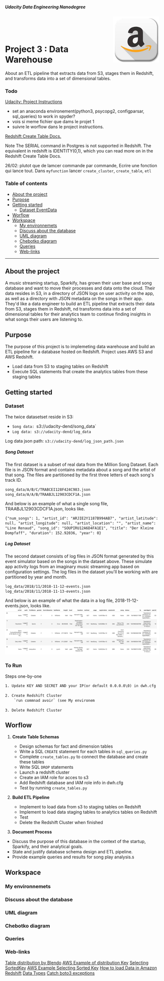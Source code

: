 ##### Udacity Data Engineering Nanodegree

<img alt="" align="right" width="150" height="150" src = "./image/aws_logo.png" title = "aws logo" alt = "aws logo">  
</br>
</br>
</br>

# Project 3 : Data Warehouse

About an ETL pipeline that extracts data from S3, stages them in Redshift, and transforms data into a set of dimensional tables. 

### Todo
[Udacity: Project Instructions](https://classroom.udacity.com/nanodegrees/nd027/parts/69a25b76-3ebd-4b72-b7cb-03d82da12844/modules/58ff61b9-a54f-496d-b4c7-fa22750f6c76/lessons/b3ce1791-9545-4187-b1fc-1e29cc81f2b0/concepts/14843ffe-212c-464a-b4b6-3f0db421aa32)
* set an anaconda environement(python3, psycopg2, configparsar, sql_queries) to work in spyder? 
* vois si meme fichier que dams le projet 1
* suivre le worflow dans le project instructions.

[Redshift Create Table Docs.](https://docs.aws.amazon.com/redshift/latest/dg/r_CREATE_TABLE_NEW.html)

Note
The SERIAL command in Postgres is not supported in Redshift. The equivalent in redshift is IDENTITY(0,1), which you can read more on in the Redshift Create Table Docs.

26/02: plutot que de lamcer commande par commande, Ecrire une fonction qui lance tout.
Dans `myfunction` lancer `create_cluster`, `create_table`, `etl`


### Table of contents

   - [About the project](#about-the-project)
   - [Purpose](#purpose)
   - [Getting started](#getting-started)
       - [Dataset EventData](#dataset-eventdata)
   - [Worflow](#worflow)
   - [Workspace](#workspace)
      - [My environnemets](#my-environements)
      - [Discuss about the database](#discuss-about-the-database)
      - [UML diagram](#uml-diagram)
      - [Chebotko diagram](#chebotko-diagram)
      - [Queries](#queries)
      - [Web-links](#web-links)
---

## About the project

A music streaming startup, Sparkify, has grown their user base and song database and want to move their processes and data onto the cloud. Their data resides in S3, in a directory of JSON logs on user activity on the app, as well as a directory with JSON metadata on the songs in their app.  
They'd like a data engineer to build an ETL pipeline that extracts their data from S3, stages them in Redshift, nd transforms data into a set of dimensional tables for their analytics team to continue finding insights in what songs their users are listening to. 

## Purpose

The purpose of this project is to implemeting data warehouse and build an ETL pipeline for a database hosted on Redshift. Project uses AWS S3 and AWS Redshift. 
* Load data from S3 to staging tables on Redshift
* Execute SQL statements that create the analytics tables from these staging tables

## Getting started

### Dataset

The twice datasetset reside in S3:  

* `Song data: `s3://udacity-dend/song_data`
* `Log data: s3://udacity-dend/log_data`

Log data json path: `s3://udacity-dend/log_json_path.json`

##### Song Dataset

The first dataset is a subset of real data from the Million Song Dataset. Each file is in JSON format and contains metadata about a song and the artist of that song. The files are partitioned by the first three letters of each song's track ID. 
```
song_data/A/B/C/TRABCEI128F424C983.json
song_data/A/A/B/TRAABJL12903CDCF1A.json
```
And below is an example of what a single song file, TRAABJL12903CDCF1A.json, looks like.
```
{"num_songs": 1, "artist_id": "ARJIE2Y1187B994AB7", "artist_latitude": null, "artist_longitude": null, "artist_location": "", "artist_name": "Line Renaud", "song_id": "SOUPIRU12A6D4FA1E1", "title": "Der Kleine Dompfaff", "duration": 152.92036, "year": 0}
```
##### Log Dataset

The second dataset consists of log files in JSON format generated by this event simulator based on the songs in the dataset above. These simulate app activity logs from an imaginary music streaming app based on configuration settings.
The log files in the dataset you'll be working with are partitioned by year and month. 
```
log_data/2018/11/2018-11-12-events.json
log_data/2018/11/2018-11-13-events.json
```
And below is an example of what the data in a log file, 2018-11-12-events.json, looks like.
![log dataset image](./image/log_dataset.png)



### To Run
Steps one-by-one

    1. Update KEY AND SECRET AND your IP(or default 0.0.0.0\0) in dwh.cfg
    
    2. Create Redshift Cluster
        `run commnad avoir` (see My environem
    
    3. Delete Redshift Cluster

## Worflow

1. **Create Table Schemas**

    * Design schemas for fact and dimension tables
    * Write a SQL `CREATE` statement for each tables in `sql_queries.py`
    * Complete `create_tables.py` to connect the database and create these tables
    * Write SQL `DROP` statements
    * Launch a redshift cluster
    * Create an IAM role for acces to s3
    * Add Redshift database and IAM role info in dwh.cfg
    * Test by running `create_tables.py`

2. **Build ETL Pipeline**  

    * Implement to load data from s3 to staging tables on Redshift
    * Implement to load data staging tables to analytics tables on Redshift
    * Test
    * Delete the Redshift Cluster when finished

3. **Document Process**

* Discuss the purpose of this database in the context of the startup, Sparkify, and their analytical goals.
* State and justify database schema design and ETL pipeline.
* Provide example queries and results for song play analysis.s

## Workspace

### My environnemets

### Discuss about the database

### UML diagram

### Chebotko diagram

### Queries

### Web-links
[Table distribution by Blendo](https://www.blendo.co/amazon-redshift-guide-data-analyst/data-modeling-table-design/table-distribution-styles/)
[AWS Example of distribution Key](https://docs.aws.amazon.com/fr_fr/redshift/latest/dg/c_Distribution_examples.html)
[Selecting SortedKey](https://docs.aws.amazon.com/fr_fr/redshift/latest/dg/t_Sorting_data.html)
[AWS Example Selecting Sorted Key](https://docs.aws.amazon.com/fr_fr/redshift/latest/dg/t_Sorting_data-compare-sort-styles.html)
[How to load Data in Amazon Redshift](https://www.blendo.co/blog/how-to-load-data-from-mixpanel-to-redshift/
)
[Data Types](https://www.oreilly.com/library/view/high-performance-mysql/9781449332471/ch04.html)
[Catch boto3 exceptions](https://www.oreilly.com/library/view/high-performance-mysql/9781449332471/ch04.html)


